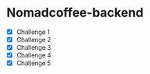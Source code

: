 # Nomadcoffee-backend

- [x] Challenge 1
- [x] Challenge 2
- [x] Challenge 3
- [x] Challenge 4
- [x] Challenge 5
